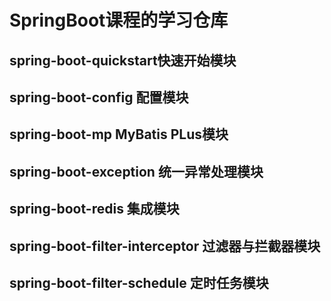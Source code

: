 # SpringBoot课程的学习仓库
## spring-boot-quickstart快速开始模块
## spring-boot-config 配置模块
## spring-boot-mp MyBatis PLus模块
## spring-boot-exception 统一异常处理模块
## spring-boot-redis 集成模块
## spring-boot-filter-interceptor 过滤器与拦截器模块
## spring-boot-filter-schedule 定时任务模块
